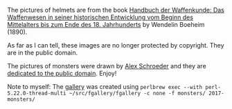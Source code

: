 The pictures of helmets are from the book 
[Handbuch der Waffenkunde: Das Waffenwesen in seiner historischen Entwicklung vom Beginn des Mittelalters bis zum Ende des 18. Jahrhunderts](http://www.archive.org/details/handbuchderwaff00collgoog)
by Wendelin Boeheim (1890).

As far as I can tell, these images are no longer protected by
copyright. They are in the public domain.

The pictures of monsters were drawn by
[Alex Schroeder](https://alexschroeder.ch/) and they are
[dedicated to the public domain](https://creativecommons.org/publicdomain/zero/1.0/).
Enjoy!

Note to myself: The
[gallery](https://alexschroeder.ch/gallery/2017-monsters/) was created
using `perlbrew exec --with perl-5.22.0-thread-multi ~/src/fgallery/fgallery -c none -f monsters/ 2017-monsters/`
